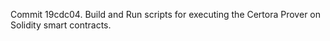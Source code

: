 Commit 19cdc04.                    Build and Run scripts for executing the Certora Prover on Solidity smart contracts.